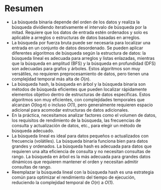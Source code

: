 # Resumen

- La búsqueda binaria depende del orden de los datos y realiza la búsqueda dividiendo iterativamente el intervalo de búsqueda por la mitad. Requiere que los datos de entrada estén ordenados y solo es aplicable a arreglos o estructuras de datos basadas en arreglos.
- La búsqueda por fuerza bruta puede ser necesaria para localizar una entrada en un conjunto de datos desordenado. Se pueden aplicar diferentes algoritmos de búsqueda según la estructura de datos: la búsqueda lineal es adecuada para arreglos y listas enlazadas, mientras que la búsqueda en amplitud (BFS) y la búsqueda en profundidad (DFS) son adecuadas para grafos y árboles. Estos algoritmos son muy versátiles, no requieren preprocesamiento de datos, pero tienen una complejidad temporal más alta de $O(n)$.
- La búsqueda hash, la búsqueda en árbol y la búsqueda binaria son métodos de búsqueda eficientes que pueden localizar rápidamente elementos objetivo dentro de estructuras de datos específicas. Estos algoritmos son muy eficientes, con complejidades temporales que alcanzan $O(\log n)$ o incluso $O(1)$, pero generalmente requieren espacio adicional para acomodar estructuras de datos adicionales.
- En la práctica, necesitamos analizar factores como el volumen de datos, los requisitos de rendimiento de la búsqueda, las frecuencias de consulta y actualización de datos, etc., para elegir un método de búsqueda adecuado.
- La búsqueda lineal es ideal para datos pequeños o actualizados con frecuencia (volátiles). La búsqueda binaria funciona bien para datos grandes y ordenados. La búsqueda hash es adecuada para datos que requieren una alta eficiencia de consulta y no necesitan consultas de rango. La búsqueda en árbol es la más adecuada para grandes datos dinámicos que requieren mantener el orden y necesitan admitir consultas de rango.
- Reemplazar la búsqueda lineal con la búsqueda hash es una estrategia común para optimizar el rendimiento del tiempo de ejecución, reduciendo la complejidad temporal de $O(n)$ a $O(1)$.
